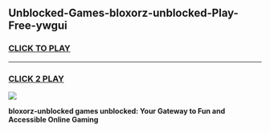 
## Unblocked-Games-bloxorz-unblocked-Play-Free-ywgui
<h3>
<a href="https://premium76.site?title=bloxorz-unblocked&ref=18A1">CLICK TO PLAY</a></h3>
<hr>

<h3>
<a href="https://premium76.site?title=bloxorz-unblocked&ref=18A1">CLICK 2 PLAY</a>
  
</h3>

<a href="https://premium76.site?title=bloxorz-unblocked&ref=18A1"><img src="https://clearcache.store/games.png"></a>


**bloxorz-unblocked games unblocked: Your Gateway to Fun and Accessible Online Gaming**
